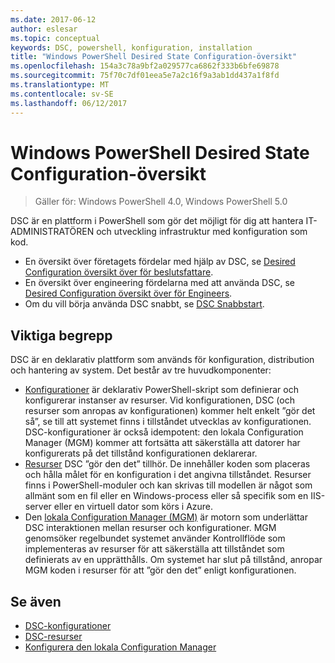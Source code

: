 ```yaml
---
ms.date: 2017-06-12
author: eslesar
ms.topic: conceptual
keywords: DSC, powershell, konfiguration, installation
title: "Windows PowerShell Desired State Configuration-översikt"
ms.openlocfilehash: 154a3c78a9bf2a029577ca6862f333b6bfe69878
ms.sourcegitcommit: 75f70c7df01eea5e7a2c16f9a3ab1dd437a1f8fd
ms.translationtype: MT
ms.contentlocale: sv-SE
ms.lasthandoff: 06/12/2017
---
```

# <a name="windows-powershell-desired-state-configuration-overview"></a>Windows PowerShell Desired State Configuration-översikt 

> Gäller för: Windows PowerShell 4.0, Windows PowerShell 5.0

DSC är en plattform i PowerShell som gör det möjligt för dig att hantera IT-ADMINISTRATÖREN och utveckling infrastruktur med konfiguration som kod.

- En översikt över företagets fördelar med hjälp av DSC, se [Desired Configuration översikt över för beslutsfattare](decisionMaker.md).
- En översikt över engineering fördelarna med att använda DSC, se [Desired Configuration översikt över för Engineers](DscForEngineers.md).
- Om du vill börja använda DSC snabbt, se [DSC Snabbstart](quickStart.md).

## <a name="key-concepts"></a>Viktiga begrepp

DSC är en deklarativ plattform som används för konfiguration, distribution och hantering av system. Det består av tre huvudkomponenter:

- [Konfigurationer](configurations.md) är deklarativ PowerShell-skript som definierar och konfigurerar instanser av resurser.
    Vid konfigurationen, DSC (och resurser som anropas av konfigurationen) kommer helt enkelt ”gör det så”, se till att systemet finns i tillståndet utvecklas av konfigurationen. 
    DSC-konfigurationer är också idempotent: den lokala Configuration Manager (MGM) kommer att fortsätta att säkerställa att datorer har konfigurerats på det tillstånd konfigurationen deklarerar.
- [Resurser](resources.md) DSC ”gör den det” tillhör. De innehåller koden som placeras och hålla målet för en konfiguration i det angivna tillståndet. 
    Resurser finns i PowerShell-moduler och kan skrivas till modellen är något som allmänt som en fil eller en Windows-process eller så specifik som en IIS-server eller en virtuell dator som körs i Azure.
- Den [lokala Configuration Manager (MGM)](metaConfig.md) är motorn som underlättar DSC interaktionen mellan resurser och konfigurationer. 
    MGM genomsöker regelbundet systemet använder Kontrollflöde som implementeras av resurser för att säkerställa att tillståndet som definierats av en upprätthålls. 
    Om systemet har slut på tillstånd, anropar MGM koden i resurser för att ”gör den det” enligt konfigurationen. 

## <a name="see-also"></a>Se även

- [DSC-konfigurationer](configurations.md)
- [DSC-resurser](resources.md)
- [Konfigurera den lokala Configuration Manager](metaConfig.md)

